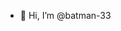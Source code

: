 - 👋 Hi, I’m @batman-33

<!---
batman-33/batman-33 is a ✨ special ✨ repository because its `README.md` (this file) appears on your GitHub profile.
You can click the Preview link to take a look at your changes.
--->

